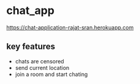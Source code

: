 # chat_app

https://chat-application-rajat-sran.herokuapp.com
<h2>key features</h2>
<ul>
  <li>chats are censored</li>
  <li>send current location</li>
  <li>join a room and start chating</li>
</ul>  
